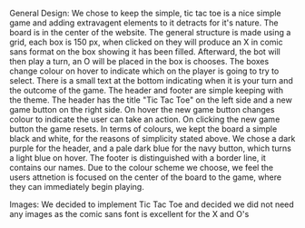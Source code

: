 General Design:
We chose to keep the simple, tic tac toe is a nice simple game and adding extravagent elements to it detracts for it's nature.
The board is in the center of the website.
The general structure is made using a grid, each box is 150 px, when clicked on they will produce an X in comic sans format on the box showing it has been filled. 
Afterward, the bot will then play a turn, an O will be placed in the box is chooses.
The boxes change colour on hover to indicate which on the player is going to try to select.
There is a small text at the bottom indicating when it is your turn and the outcome of the game.
The header and footer are simple keeping with the theme.
The header has the title "Tic Tac Toe" on the left side and a new game button on the right side.
On hover the new game button changes colour to indicate the user can take an action.
On clicking the new game button the game resets.
In terms of colours, we kept the board a simple black and white, for the reasons of simplicity stated above.
We chose a dark purple for the header, and a pale dark blue for the navy button, which turns a light blue on hover.
The footer is distinguished with a border line, it contains our names.
Due to the colour scheme we choose, we feel the users attnetion is focused on the center of the board to the game, where they can immediately begin playing.

Images:
We decided to implement Tic Tac Toe and decided we did not need any images as the comic sans font is excellent for the X and O's

